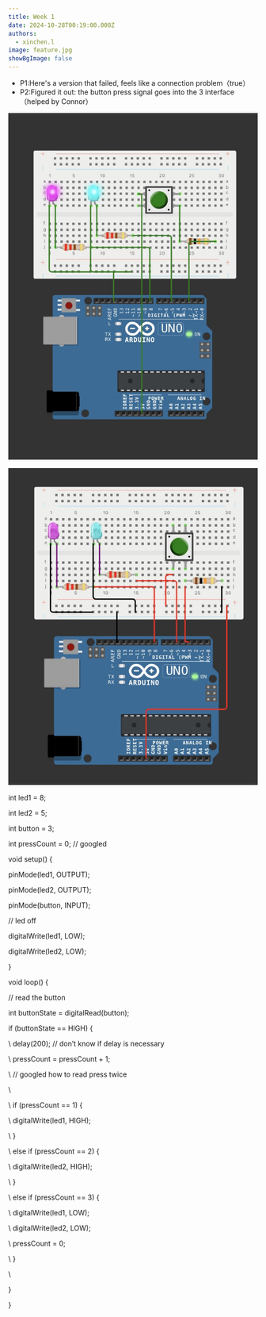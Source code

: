 ```yaml
---
title: Week 1
date: 2024-10-28T00:19:00.000Z
authors:
  - xinchen.l
image: feature.jpg
showBgImage: false
---
```

* P1:Here's a version that failed, feels like a connection problem（true）
* P2:Figured it out: the button press signal goes into the 3 interface（helped by Connor）

![](wechatimg384.jpg)

![](wechatimg385.jpg)

int led1 = 8;          

int led2 = 5;          

int button = 3;        

int pressCount = 0;     // googled

void setup() {

  pinMode(led1, OUTPUT);  

  pinMode(led2, OUTPUT);

  pinMode(button, INPUT);

  // led off

  digitalWrite(led1, LOW);  

  digitalWrite(led2, LOW);

}

void loop() {

  // read the button

  int buttonState = digitalRead(button);

  if (buttonState == HIGH) {

\    delay(200);          // don’t know if delay is necessary 

\    pressCount = pressCount + 1;

\    // googled how to read press twice

\    

\    if (pressCount == 1) {

\    digitalWrite(led1, HIGH);   

\    } 

\    else if (pressCount == 2) {

\    digitalWrite(led2, HIGH);   

\    } 

\    else if (pressCount == 3) {

\    digitalWrite(led1, LOW);     

\    digitalWrite(led2, LOW);

\    pressCount = 0;              

\    }

\    

  }

}
